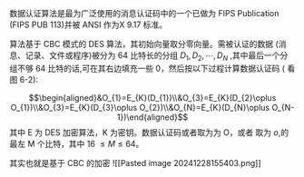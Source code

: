 数据认证算法是最为广泛使用的消息认证码中的一个已做为 FIPS Publication (FIPS PUB 113)并被 ANSI 作为X 9.17 标准。

算法基于 CBC 模式的 DES 算法，其初始向量取分零向量。需被认证的数据 (消息、记录、文件或程序)被分为 64 比特长的分组 $D_1,D_2,\cdots,D_N$ ,其中最后一个分组不够 64 比特的话,可在其右边填充一些 0，然后按以下过程计算数据认证码 (
看图 6-2):

$$\begin{aligned}&O_{1}=E_{K}(D_{1})\\&O_{3}=E_{K}(D_{2}\oplus O_{1})\\&O_{3}=E_{K}(D_{3}\oplus O_{2})\\&O_{N}=E_{K}(D_{N}\oplus O_{N-1})\end{aligned}$$
其中 E 为 DES 加密算法，K 为密钥。数据认证码或者取为为 O，或者
取为 $o$,的最左 M 个比特，其中 16 $\leq M\leq64$。

其实也就是基于 CBC 的加密
![[Pasted image 20241228155403.png]]
